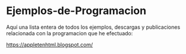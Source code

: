 # Ejemplos-de-Programacion
Aquí una lista entera de todos los ejemplos, descargas y publicaciones relacionada con la programacion que he efectuado:

https://appletenhtml.blogspot.com/
